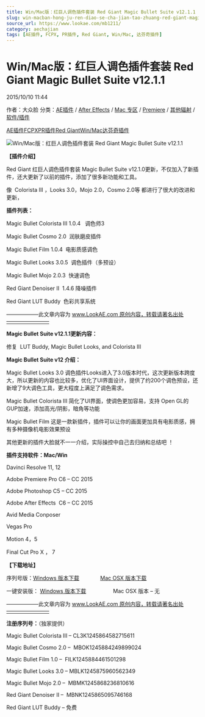 ```yaml
---
title: Win/Mac版：红巨人调色插件套装 Red Giant Magic Bullet Suite v12.1.1
slug: win-macban-hong-ju-ren-diao-se-cha-jian-tao-zhuang-red-giant-magic-bullet-suite-v12-1-1
source_url: https://www.lookae.com/mb1211/
category: aechajian
tags: [AE插件, FCPX, PR插件, Red Giant, Win/Mac, 达芬奇插件]
---
```

# Win/Mac版：红巨人调色插件套装 Red Giant Magic Bullet Suite v12.1.1

2015/10/10 11:44

作者：大众脸
分类：[AE插件](https://www.lookae.com/after-effects/aechajian/) / [After Effects](https://www.lookae.com/after-effects/) / [Mac 专区](https://www.lookae.com/mac-osx/) / [Premiere](https://www.lookae.com/qitarjcj/premierezy/) / [其他辐射](https://www.lookae.com/others/) / [软件/插件](https://www.lookae.com/qitarjcj/)

[AE插件](https://www.lookae.com/tag/ae%e6%8f%92%e4%bb%b6/)[FCPX](https://www.lookae.com/tag/fcpx/)[PR插件](https://www.lookae.com/tag/pr%e6%8f%92%e4%bb%b6/)[Red Giant](https://www.lookae.com/tag/red-giant/)[Win/Mac](https://www.lookae.com/tag/winmac/)[达芬奇插件](https://www.lookae.com/tag/%e8%be%be%e8%8a%ac%e5%a5%87%e6%8f%92%e4%bb%b6/)

![Win/Mac版：红巨人调色插件套装 Red Giant Magic Bullet Suite v12.1.1](https://www.lookae.com/wp-content/uploads/2015/02/MBS12.jpg "Win/Mac版：红巨人调色插件套装 Red Giant Magic Bullet Suite v12.1.1-LookAE.com")

**【插件介绍】**

Red Giant 红巨人调色插件套装 Magic Bullet Suite v12.1.0更新，不仅加入了新插件，还大更新了以前的插件，添加了很多新功能和工具。

像  Colorista III ，Looks 3.0，Mojo 2.0，Cosmo 2.0等 都进行了很大的改进和更新，

**插件列表：**

Magic Bullet Colorista III 1.0.4   调色师3

Magic Bullet Cosmo 2.0  润肤磨皮插件

Magic Bullet Film 1.0.4  电影质感调色

Magic Bullet Looks 3.0.5  调色插件（多预设）

Magic Bullet Mojo 2.0.3  快速调色

Red Giant Denoiser II  1.4.6 降噪插件

Red Giant LUT Buddy  色彩共享系统

——————此文章内容为 www.LookAE.com 原创内容，转载请著名出处————————

**Magic Bullet Suite v12.1.1更新内容：**

修复  LUT Buddy, Magic Bullet Looks, and Colorista III

**Magic Bullet Suite v12 介绍：**

Magic Bullet Looks 3.0 调色插件Looks进入了3.0版本时代，这次更新版本跨度大，所以更新的内容也比较多，优化了UI界面设计，提供了约200个调色预设，还新增了9大调色工具，更大程度上满足了调色需求。

Magic Bullet Colorista III 简化了UI界面，使调色更加容易，支持 Open GL的GUP加速，添加高光/阴影，暗角等功能

Magic Bullet Film 这是一款新插件，插件可以让你的画面更加具有电影质感，拥有多种摄像机电影效果预设

其他更新的插件大脸就不一一介绍，实际操控中自己去归纳和总结吧 ！

**插件支持软件：Mac/Win**

Davinci Resolve 11, 12

Adobe Premiere Pro C6 – CC 2015

Adobe Photoshop C5 – CC 2015

Adobe After Effects  C6 – CC 2015

Avid Media Conposer

Vegas Pro

Motion 4，5

Final Cut Pro X ， 7

**【下载地址】**

序列号版：[Windows 版本下载](http://downloads.redgiant.com/redgiant/products/singlesuites/magicbullet/MBSuite_Win_Full.zip)              [Mac OSX 版本下载](http://cdn.redgiant.com/redgiant/products/singlesuites/magicbullet/MBSuite_Mac_Full.zip)

一键安装版： [Windows 版本下载](https://www.400gb.com/file/123169277)                  Mac OSX 版本 – 无

——————此文章内容为 www.LookAE.com 原创内容，转载请著名出处————————

**注册序列号：**（独家提供）

Magic Bullet Colorista III – CL3K1245864582715611

Magic Bullet Cosmo 2.0 –  MBOK1245884249899024

Magic Bullet Film 1.0 –  FILK1245884461501298

Magic Bullet Looks 3.0 – MBLK1245875960562349

Magic Bullet Mojo 2.0 –  MBMK1245868236810616

Red Giant Denoiser II –  MBNK1245865095746168

Red Giant LUT Buddy – 免费
